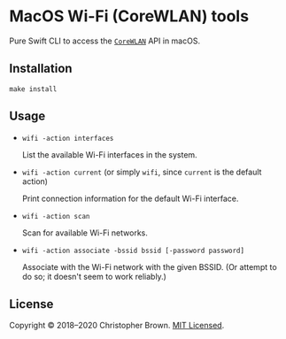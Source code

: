 # MacOS Wi-Fi (CoreWLAN) tools

Pure Swift CLI to access the [`CoreWLAN`](https://developer.apple.com/documentation/corewlan) API in macOS.


## Installation

    make install


## Usage

* `wifi -action interfaces`

  List the available Wi-Fi interfaces in the system.

* `wifi -action current` (or simply `wifi`, since `current` is the default action)

  Print connection information for the default Wi-Fi interface.

* `wifi -action scan`

  Scan for available Wi-Fi networks.

* `wifi -action associate -bssid bssid [-password password]`

  Associate with the Wi-Fi network with the given BSSID.
  (Or attempt to do so; it doesn't seem to work reliably.)


## License

Copyright © 2018–2020 Christopher Brown.
[MIT Licensed](https://chbrown.github.io/licenses/MIT/#2018-2020).
